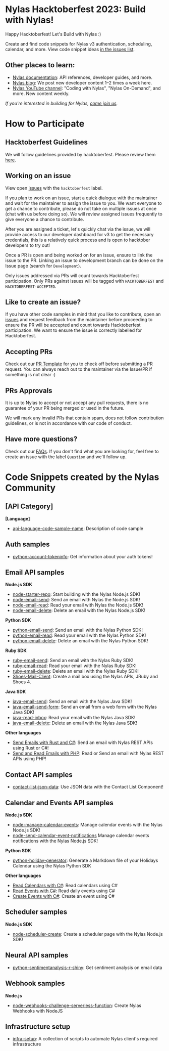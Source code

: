 # Nylas Hacktoberfest 2023: Build with Nylas!

Happy Hacktoberfest! Let's Build with Nylas :)

Create and find code snippets for Nylas v3 authentication, scheduling, calendar, and more. View code snippet ideas [in the issues list](https://github.com/nylas-samples/nylas-hacktoberfest-2023/issues).

## Other places to learn:

- [Nylas documentation](https://developer.nylas.com/docs/v3-beta/): API references, developer guides, and more.
- [Nylas blog](https://www.nylas.com/blog/): We post new developer content 1–2 times a week here.
- [Nylas YouTube channel](https://www.youtube.com/c/nylas): "Coding with Nylas", "Nylas On-Demand", and more. New content weekly.

_If you're interested in building for Nylas, [come join us](https://ats.comparably.com/api/v1/gh/nylas)._

# How to Participate
## Hacktoberfest Guidelines
We will follow guidelines provided by hacktoberfest. Please review them [here](https://hacktoberfest.com/participation/#pr-mr-details).

## Working on an issue
View open [issues](https://github.com/nylas-samples/nylas-hacktoberfest-2023/issues) with the `hacktoberfest` label. 

If you plan to work on an issue, start a quick dialogue with the maintainer and wait for the maintainer to assign the issue to you. We want everyone to get a chance to contribute, please do not take on multiple issues at once (chat with us before doing so). We will review assigned issues frequently to give everyone a chance to contribute.

After you are assigned a ticket, let's quickly chat via the issue, we will provide access to our developer dashboard for v3 to get the necessary credentials, this is a relatively quick process and is open to hacktober developers to try out!

Once a PR is open and being worked on for an issue, ensure to link the issue to the PR. Linking an issue to development branch can be done on the Issue page (search for `Development`). 

Only issues addressed via PRs will count towards Hacktoberfest participation. Only PRs against issues will be tagged with `HACKTOBERFEST` and `HACKTOBERFEST-ACCEPTED`.

## Like to create an issue?
If you have other code samples in mind that you like to contribute, open an [issues](https://github.com/nylas-samples/nylas-hacktoberfest-2023/issues) and request feedback from the maintainer before proceeding to ensure the PR will be accepted and count towards Hacktoberfest participation. We want to ensure the issue is correctly labelled for Hacktoberfest.

## Accepting PRs
Check out our [PR Template](https://github.com/nylas-samples/nylas-hacktoberfest-2023/blob/main/pull_request_template.md) for you to check off before submitting a PR request. You can always reach out to the maintainer via the Issue/PR if something is not clear :)

## PRs Approvals
It is up to Nylas to accept or not accept any pull requests, there is no guarantee of your PR being merged or used in the future.

We will mark any invalid PRs that contain spam, does not follow contribution guidelines, or is not in accordance with our code of conduct.

## Have more questions?
Check out our [FAQs](https://github.com/nylas-samples/nylas-hacktoberfest-2023/blob/main/faqs.md). If you don't find what you are looking for, feel free to create an issue with the label `Question` and we'll follow up.

# Code Snippets created by the Nylas Community

## [API Category]
**[Language]**
- [api-language-code-sample-name](full-link-to-folder): Description of code sample

## Auth samples

- [python-account-tokeninfo](https://github.com/nylas-samples/python-account-tokeninfo): Get information about your auth tokens!

## Email API samples

**Node.js SDK**
- [node-starter-repo](https://github.com/nylas-samples/node-starter-repo): Start building with the Nylas Node.js SDK!
- [node-email-send](https://github.com/nylas-samples/node-email-send): Send an email with Nylas the Node.js SDK!
- [node-email-read](https://github.com/nylas-samples/node-email-read): Read your email with Nylas the Node.js SDK!
- [node-email-delete](https://github.com/nylas-samples/node-delete-email): Delete an email with the Nylas Node.js SDK!

**Python SDK**

- [python-email-send](https://github.com/nylas-samples/python-email-send): Send an email with the Nylas Python SDK!
- [python-email-read](https://github.com/nylas-samples/python-email-read): Read your email with the Nylas Python SDK!
- [python-email-delete](https://github.com/nylas-samples/python-email-delete): Delete an email with the Nylas Python SDK!

**Ruby SDK**

- [ruby-email-send](https://github.com/nylas-samples/ruby-email-send): Send an email with the Nylas Ruby SDK!
- [ruby-email-read](https://github.com/nylas-samples/ruby-email-read): Read your email with the Nylas Ruby SDK!
- [ruby-email-delete](https://github.com/nylas-samples/ruby-email-delete): Delete an email with the Nylas Ruby SDK!
- [Shoes-Mail-Client](https://github.com/nylas-samples/Shoes-Mail-Client): Create a mail box using the Nylas APIs, JRuby and Shoes 4.

**Java SDK**

- [java-email-send](https://github.com/nylas-samples/java-email-send): Send an email with the Nylas Java SDK!
- [java-email-send-form](https://github.com/nylas-samples/java-email-send-form): Send an email from a web form with the Nylas Java SDK!
- [java-read-inbox](https://github.com/nylas-samples/java-read-email): Read your email with the Nylas Java SDK!
- [java-email-delete](https://github.com/nylas-samples/java_email_delete): Delete an email with the Nylas Java SDK!

**Other languages**

- [Send Emails with Rust and C#](https://github.com/nylas-samples/send_emails_rust_csharp): Send an email with Nylas REST APIs using Rust or C#!
- [Send and Read Emails with PHP](https://github.com/nylas-samples/php_send_and_read_emails): Read or Send an email with Nylas REST APIs using PHP!

## Contact API samples

- [contact-list-json-data](https://github.com/nylas-samples/contact-list-json-data): Use JSON data with the Contact List Component!

## Calendar and Events API samples

**Node.js SDK**
- [node-manage-calendar-events](https://github.com/nylas-samples/node-manage-calendar-events): Manage calendar events with the Nylas Node.js SDK!
- [node-send-calendar-event-notifications](https://github.com/nylas-samples/node-send-calendar-event-notifications) Manage calendar events notifications with the Nylas Node.js SDK!

**Python SDK**
- [python-holiday-generator](https://github.com/nylas-samples/python-holidays-generator): Generate a Markdown file of your Holidays Calendar using the Nylas Python SDK

**Other languages**
- [Read Calendars with C#](https://github.com/nylas-samples/read_calendars_c_sharp): Read calendars using C#
- [Read Events with C#](https://github.com/nylas-samples/read_events_c_sharp): Read daily events using C#
- [Create Events with C#](https://github.com/nylas-samples/create_events_c_sharp): Create an event using C#

## Scheduler samples

**Node.js SDK**

- [node-scheduler-create](https://github.com/nylas-samples/node-scheduler-create): Create a scheduler page with the Nylas Node.js SDK!

## Neural API samples

- [python-sentimentanalysis-r-shiny](https://github.com/nylas-samples/python-sentimentanalysis-r-shiny): Get sentiment analysis on email data

## Webhook samples

**Node.js**
- [node-webhooks-challenge-serverless-function](https://github.com/nylas-samples/node-webhooks-challenge-serverless-function): Create Nylas Webhooks with NodeJS

## Infrastructure setup
- [infra-setup](https://github.com/nylas-samples/infra-setup): A collection of scripts to automate Nylas client's required infrastructure
